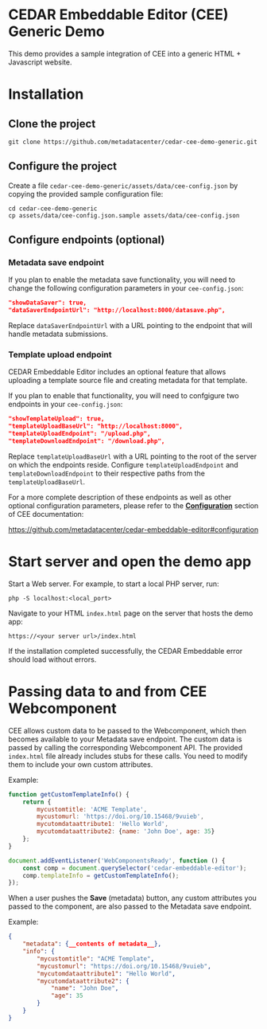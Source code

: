 # CEDAR Embeddable Editor (CEE) Generic Demo

This demo provides a sample integration of CEE into a generic HTML + Javascript website.

# Installation

## Clone the project

```shell
git clone https://github.com/metadatacenter/cedar-cee-demo-generic.git
```

## Configure the project

Create a file `cedar-cee-demo-generic/assets/data/cee-config.json` by copying the provided sample configuration file:

```shell
cd cedar-cee-demo-generic
cp assets/data/cee-config.json.sample assets/data/cee-config.json
```

## Configure endpoints (optional)

### Metadata save endpoint

If you plan to enable the metadata save functionality, you will need to change the following configuration parameters in your `cee-config.json`:

```json
"showDataSaver": true,
"dataSaverEndpointUrl": "http://localhost:8000/datasave.php",
```
Replace `dataSaverEndpointUrl` with a URL pointing to the endpoint that will handle metadata submissions.

### Template upload endpoint

CEDAR Embeddable Editor includes an optional feature that allows uploading a template source file and creating metadata for that template.

If you plan to enable that functionality, you will need to confgigure two endpoints in your `cee-config.json`:

```json
"showTemplateUpload": true,
"templateUploadBaseUrl": "http://localhost:8000",
"templateUploadEndpoint": "/upload.php",
"templateDownloadEndpoint": "/download.php",
```
Replace `templateUploadBaseUrl` with a URL pointing to the root of the server on which the endpoints reside. Configure `templateUploadEndpoint` and `templateDownloadEndpoint` to their respective paths from the `templateUploadBaseUrl`. 

For a more complete description of these endpoints as well as other optional configuration parameters, please refer to the [**Configuration**](https://github.com/metadatacenter/cedar-embeddable-editor#configuration) section of CEE documentation:

https://github.com/metadatacenter/cedar-embeddable-editor#configuration

# Start server and open the demo app

Start a Web server. For example, to start a local PHP server, run:

```
php -S localhost:<local_port>
```

Navigate to your HTML `index.html` page on the server that hosts the demo app:

```shell
https://<your server url>/index.html
```

If the installation completed successfully, the CEDAR Embeddable error should load without errors.

# Passing data to and from CEE Webcomponent

CEE allows custom data to be passed to the Webcomponent, which then becomes available to your Metadata save endpoint. The custom data is passed by calling the corresponding Webcomponent API. The provided `index.html` file already includes stubs for these calls. You need to modify them to include your own custom attributes. 

Example:

```javascript
function getCustomTemplateInfo() {
    return {
        mycustomtitle: 'ACME Template',
        mycustomurl: 'https://doi.org/10.15468/9vuieb',
        mycutomdataattribute1: 'Hello World',
        mycutomdataattribute2: {name: 'John Doe', age: 35}
    };
}

document.addEventListener('WebComponentsReady', function () {
    const comp = document.querySelector('cedar-embeddable-editor');
    comp.templateInfo = getCustomTemplateInfo();
});
```

When a user pushes the **Save** (metadata) button, any custom attributes you passed to the component, are also passed to the Metadata save endpoint.

Example:

```json
{
    "metadata": {__contents of metadata__},
    "info": {
        "mycustomtitle": "ACME Template",
        "mycustomurl": "https://doi.org/10.15468/9vuieb",
        "mycutomdataattribute1": "Hello World",
        "mycutomdataattribute2": {
            "name": "John Doe",
            "age": 35
        }
    }
}
```
